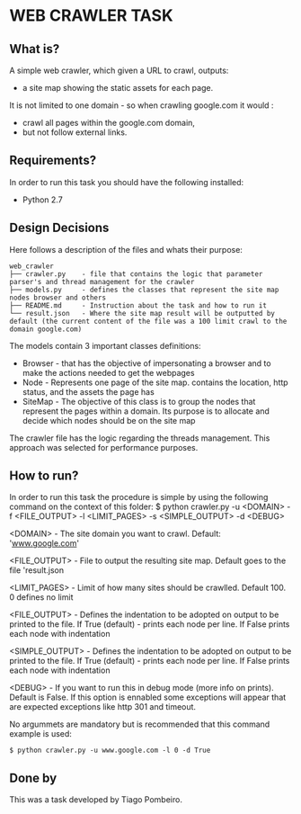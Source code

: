 WEB CRAWLER TASK
===============


What is?
-------------

A simple web crawler, which given a URL to crawl, outputs:
 * a site map showing the static assets for each page. 

It is not limited to one domain - so when crawling google.com it would :
 * crawl all pages within the google.com domain, 
 * but not follow external links.


Requirements?
-------------

In order to run this task you should have the following installed:
* Python 2.7


Design Decisions
----------------

Here follows a description of the files and whats their purpose:

    web_crawler
    ├── crawler.py    - file that contains the logic that parameter parser's and thread management for the crawler
    ├── models.py     - defines the classes that represent the site map nodes browser and others
    ├── README.md     - Instruction about the task and how to run it
    └── result.json   - Where the site map result will be outputted by default (the current content of the file was a 100 limit crawl to the domain google.com)

The models contain 3 important classes definitions:
  * Browser - that has the objective of impersonating a browser and to make the actions needed to get the webpages
  * Node    - Represents one page of the site map. contains the location, http status, and the assets the page has
  * SiteMap - The objective of this class is to group the nodes that represent the pages within a domain. Its purpose is to allocate and decide which nodes should be on the site map

The crawler file has the logic regarding the threads management. This approach was selected for performance purposes.


How to run?
-----------

In order to run this task the procedure is simple by using the following command on the context of this folder:
    $ python crawler.py -u \<DOMAIN\> -f \<FILE_OUTPUT\> -l \<LIMIT_PAGES\> -s \<SIMPLE_OUTPUT\> -d \<DEBUG\>

\<DOMAIN\> - The site domain you want to crawl. Default: 'www.google.com'

\<FILE_OUTPUT\> - File to output the resulting site map. Default goes to the file 'result.json

\<LIMIT_PAGES\> - Limit of how many sites should be crawlled. Default 100. 0 defines no limit

\<FILE_OUTPUT\> - Defines the indentation to be adopted on output to be printed to the file. If True (default) - prints each node per line. If False prints each node with indentation

\<SIMPLE_OUTPUT\> - Defines the indentation to be adopted on output to be printed to the file. If True (default) - prints each node per line. If False prints each node with indentation

\<DEBUG\> - If you want to run this in debug mode (more info on prints). Default is False. If this option is ennabled some exceptions will appear that are expected exceptions like http 301 and timeout.

No argummets are mandatory but is recommended that this command example is used:  

    $ python crawler.py -u www.google.com -l 0 -d True


Done by 
-------

This was a task developed by Tiago Pombeiro.
